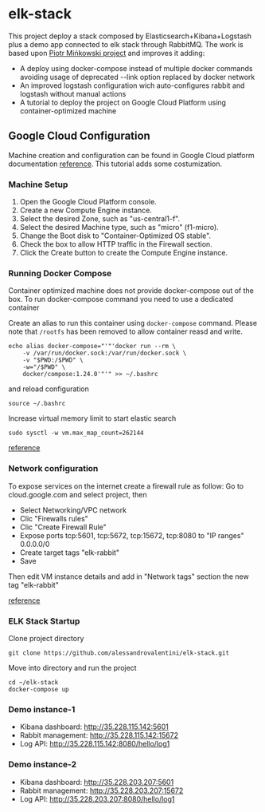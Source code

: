 # elk-stack
This project deploy a stack composed by Elasticsearch+Kibana+Logstash plus a demo app connected to elk stack through RabbitMQ. The work is based upon [Piotr Mińkowski project](https://piotrminkowski.wordpress.com/2017/02/03/how-to-ship-logs-with-logstash-elasticsearch-and-rabbitmq/) and improves it adding:
* A deploy using docker-compose instead of multiple docker commands avoiding usage of deprecated --link option replaced by docker network
* An improved logstash configuration wich auto-configures rabbit and logstash without manual actions
* A tutorial to deploy the project on Google Cloud Platform using container-optimized machine


## Google Cloud Configuration
Machine creation and configuration can be found in Google Cloud platform documentation [reference](https://cloud.google.com/community/tutorials/docker-compose-on-container-optimized-os). This tutorial adds some costumization.

### Machine Setup
1. Open the Google Cloud Platform console.
2. Create a new Compute Engine instance.
3. Select the desired Zone, such as "us-central1-f".
4. Select the desired Machine type, such as "micro" (f1-micro).
5. Change the Boot disk to "Container-Optimized OS stable".
6. Check the box to allow HTTP traffic in the Firewall section.
7. Click the Create button to create the Compute Engine instance.

### Running Docker Compose

Container optimized machine does not provide docker-compose out of the box. To run docker-compose command you need to use a dedicated container 

Create an alias to run this container using `docker-compose` command.
Please note that `/rootfs` has been removed to allow container reasd and write.

```
echo alias docker-compose="'"'docker run --rm \
    -v /var/run/docker.sock:/var/run/docker.sock \
    -v "$PWD:/$PWD" \
    -w="/$PWD" \
    docker/compose:1.24.0'"'" >> ~/.bashrc
```

and reload configuration

```
source ~/.bashrc
```
Increase virtual memory limit to start elastic search

```
sudo sysctl -w vm.max_map_count=262144
```
[reference](https://www.elastic.co/guide/en/elasticsearch/reference/current/vm-max-map-count.html)


### Network configuration
To expose services on the internet create a firewall rule as follow:
Go to cloud.google.com and select project, then
* Select Networking/VPC network
* Clic "Firewalls rules"
* Clic "Create Firewall Rule"
* Expose ports tcp:5601, tcp:5672, tcp:15672, tcp:8080  to "IP ranges" 0.0.0.0/0
* Create target tags "elk-rabbit"
* Save

Then edit VM instance details and add in "Network tags" section the new tag "elk-rabbit"

[reference](https://cloud.google.com/vpc/docs/using-firewalls)

### ELK Stack Startup
Clone project directory

```
git clone https://github.com/alessandrovalentini/elk-stack.git
```
Move into directory and run the project
```
cd ~/elk-stack
docker-compose up
```
### Demo instance-1
* Kibana dashboard: http://35.228.115.142:5601
* Rabbit management: http://35.228.115.142:15672
* Log API: http://35.228.115.142:8080/hello/log1

### Demo instance-2
* Kibana dashboard: http://35.228.203.207:5601
* Rabbit management: http://35.228.203.207:15672
* Log API: http://35.228.203.207:8080/hello/log1

